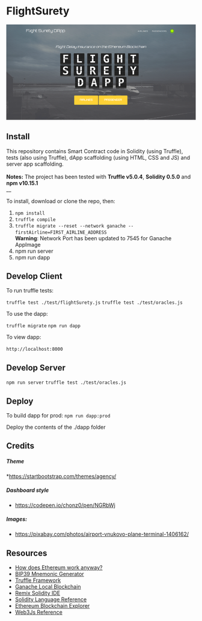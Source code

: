 # FlightSurety 
![DApp screenshot](src/dapp/img/dapp.png?raw=true "Flight Surety DApp")

## Install

This repository contains Smart Contract code in Solidity (using Truffle), tests (also using Truffle), dApp scaffolding (using HTML, CSS and JS) and server app scaffolding.<br />
<br />
__Notes:__ The project has been tested with __Truffle v5.0.4__, __Solidity 0.5.0__ and __npm v10.15.1__<br />
__

To install, download or clone the repo, then:

1. `npm install`
2. `truffle compile`
3. `truffle migrate --reset --network ganache --firstAirline=FIRST_AIRLINE_ADDRESS`<br />
    __Warning__: Network Port has been updated to 7545 for Ganache AppImage
4. npm run server
5. npm run dapp

## Develop Client

To run truffle tests:

`truffle test ./test/flightSurety.js`
`truffle test ./test/oracles.js`

To use the dapp:

`truffle migrate`
`npm run dapp`

To view dapp:

`http://localhost:8000`

## Develop Server

`npm run server`
`truffle test ./test/oracles.js`

## Deploy

To build dapp for prod:
`npm run dapp:prod`

Deploy the contents of the ./dapp folder


## Credits

##### Theme
*https://startbootstrap.com/themes/agency/

##### Dashboard style
* https://codepen.io/chonz0/pen/NGRbWj

##### Images: 
* https://pixabay.com/photos/airport-vnukovo-plane-terminal-1406162/


## Resources

* [How does Ethereum work anyway?](https://medium.com/@preethikasireddy/how-does-ethereum-work-anyway-22d1df506369)
* [BIP39 Mnemonic Generator](https://iancoleman.io/bip39/)
* [Truffle Framework](http://truffleframework.com/)
* [Ganache Local Blockchain](http://truffleframework.com/ganache/)
* [Remix Solidity IDE](https://remix.ethereum.org/)
* [Solidity Language Reference](http://solidity.readthedocs.io/en/v0.4.24/)
* [Ethereum Blockchain Explorer](https://etherscan.io/)
* [Web3Js Reference](https://github.com/ethereum/wiki/wiki/JavaScript-API)